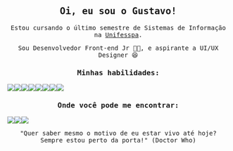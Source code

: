 
<h2 align="center"><samp>Oi, eu sou o Gustavo!</samp></h2>

<p align="center"><samp>Estou cursando o último semestre de Sistemas de Informação na <a href="https://www.unifesspa.edu.br/">Unifesspa</a>.</samp></p>
<p align="center"><samp>Sou Desenvolvedor Front-end Jr 👨‍💻, e aspirante a UI/UX Designer 😆</samp></p>

<h3 align="center"><samp>Minhas habilidades:</samp></h3>

<div style="width: 100%; display: flex;" align="center">
  <img src="https://img.shields.io/badge/-HTML5-grey?style=flat-square&logo=HTML5&logoColor=white&labelColor=E34F26" />
  <img src="https://img.shields.io/badge/-CSS3-grey?style=flat-square&logo=CSS3&logoColor=white&labelColor=1572B6" />
  <img src="https://img.shields.io/badge/-Javascript-grey?style=flat-square&logo=Javascript&logoColor=black&labelColor=F7DF1E" />
  <img src="https://img.shields.io/badge/-TypeScript-grey?style=flat-square&logo=TypeScript&logoColor=white&labelColor=3178C6" />
  <img src="https://img.shields.io/badge/-React-grey?style=flat-square&logo=React&logoColor=black&labelColor=61DAFB" />
  <img src="https://img.shields.io/badge/-Chakra%20UI-grey?style=flat-square&logo=Chakra-UI&logoColor=white&labelColor=319795" />
  <img src="https://img.shields.io/badge/-styled--components-grey?style=flat-square&logo=styled-components&logoColor=black&labelColor=DB7093" />
  <img src="https://img.shields.io/badge/-Sass-grey?style=flat-square&logo=SASS&logoColor=white&labelColor=CC6699" />
</div>

<h3 align="center"><samp>Onde você pode me encontrar:</samp></h3>

<div style="width: 100%; display: flex;" align="center">
  <a href="mailto:gustavocrvl42@gmail.com" target="_blank">
    <img src="https://img.shields.io/badge/Gmail-D14836?style=for-the-badge&logo=gmail&logoColor=white&link=mailto:gustavocrvl42@gmail.com" />
  </a>
  <a href="https://www.linkedin.com/in/gustavocrvls/" target="_blank">
    <img src="https://img.shields.io/badge/-LinkedIn-blue?style=for-the-badge&logo=Linkedin&logoColor=white&link=https://www.linkedin.com/in/gustavocrvls/" />
  </a>
  <a href="https://www.instagram.com/gustavocrvls/" target="_blank">
    <img src="https://img.shields.io/badge/-Instagram-E4405F?style=for-the-badge&logo=Instagram&logoColor=white&link=https://www.instagram.com/gustavocrvls/" />
  </a>
</div>

<p align="center">
  <samp>
    "Quer saber mesmo o motivo de eu estar vivo até hoje? Sempre estou perto da porta!" (Doctor Who)
  </samp>
</p>
